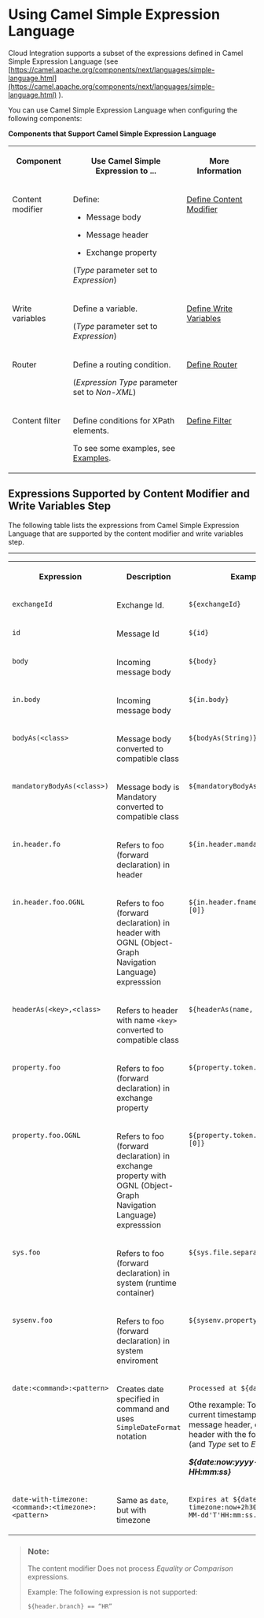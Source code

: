 <!-- loio4688083fad6546c1ba25a06d4ffb9fae -->

# Using Camel Simple Expression Language

Cloud Integration supports a subset of the expressions defined in Camel Simple Expression Language \(see [https://camel.apache.org/components/next/languages/simple-language.html](https://camel.apache.org/components/next/languages/simple-language.html) \).

You can use Camel Simple Expression Language when configuring the following components:

**Components that Support Camel Simple Expression Language**


<table>
<tr>
<th valign="top">

Component



</th>
<th valign="top">

Use Camel Simple Expression to ...



</th>
<th valign="top">

More Information



</th>
</tr>
<tr>
<td valign="top">

Content modifier



</td>
<td valign="top">

Define:

-   Message body

-   Message header

-   Exchange property


\(*Type* parameter set to *Expression*\)



</td>
<td valign="top">

 [Define Content Modifier](define-content-modifier-8f04a70.md) 



</td>
</tr>
<tr>
<td valign="top">

Write variables



</td>
<td valign="top">

Define a variable.

\(*Type* parameter set to *Expression*\)



</td>
<td valign="top">

 [Define Write Variables](define-write-variables-de04b75.md) 



</td>
</tr>
<tr>
<td valign="top">

Router



</td>
<td valign="top">

Define a routing condition.

\(*Expression Type* parameter set to *Non-XML*\)



</td>
<td valign="top">

 [Define Router](define-router-d7fddbd.md) 



</td>
</tr>
<tr>
<td valign="top">

Content filter



</td>
<td valign="top">

Define conditions for XPath elements.

To see some examples, see [Examples](examples-eb2e601.md).



</td>
<td valign="top">

 [Define Filter](define-filter-733f8dc.md) 



</td>
</tr>
</table>



<a name="loio4688083fad6546c1ba25a06d4ffb9fae__section_egf_rnz_qsb"/>

## Expressions Supported by Content Modifier and Write Variables Step

The following table lists the expressions from Camel Simple Expression Language that are supported by the content modifier and write variables step.

****


<table>
<tr>
<th valign="top">

Expression



</th>
<th valign="top">

Description



</th>
<th valign="top">

Example



</th>
</tr>
<tr>
<td valign="top">

 `exchangeId` 



</td>
<td valign="top">

Exchange Id.



</td>
<td valign="top">

 `${exchangeId}` 



</td>
</tr>
<tr>
<td valign="top">

 `id` 



</td>
<td valign="top">

Message Id



</td>
<td valign="top">

 `${id}` 



</td>
</tr>
<tr>
<td valign="top">

 `body` 



</td>
<td valign="top">

Incoming message body



</td>
<td valign="top">

 `${body}` 



</td>
</tr>
<tr>
<td valign="top">

 `in.body` 



</td>
<td valign="top">

Incoming message body



</td>
<td valign="top">

 `${in.body}` 



</td>
</tr>
<tr>
<td valign="top">

 `bodyAs(<class>` 



</td>
<td valign="top">

Message body converted to compatible class



</td>
<td valign="top">

 `${bodyAs(String)}` 



</td>
</tr>
<tr>
<td valign="top">

 `mandatoryBodyAs(<class>)` 



</td>
<td valign="top">

Message body is Mandatory converted to compatible class



</td>
<td valign="top">

 `${mandatoryBodyAs(String)}` 



</td>
</tr>
<tr>
<td valign="top">

 `in.header.fo` 



</td>
<td valign="top">

Refers to foo \(forward declaration\) in header



</td>
<td valign="top">

 `${in.header.mandatory.length}` 



</td>
</tr>
<tr>
<td valign="top">

 `in.header.foo.OGNL` 



</td>
<td valign="top">

Refers to foo \(forward declaration\) in header with OGNL \(Object-Graph Navigation Language\) expresssion



</td>
<td valign="top">

 `${in.header.fname.split(',')[0]}` 



</td>
</tr>
<tr>
<td valign="top">

 `headerAs(<key>,<class>` 



</td>
<td valign="top">

Refers to header with name `<key>` converted to compatible class



</td>
<td valign="top">

 `${headerAs(name, String)}` 



</td>
</tr>
<tr>
<td valign="top">

 `property.foo` 



</td>
<td valign="top">

Refers to foo \(forward declaration\) in exchange property



</td>
<td valign="top">

 `${property.token.length}` 



</td>
</tr>
<tr>
<td valign="top">

 `property.foo.OGNL` 



</td>
<td valign="top">

Refers to foo \(forward declaration\) in exchange property with OGNL \(Object-Graph Navigation Language\) expresssion



</td>
<td valign="top">

 `${property.token.split(',')[0]}` 



</td>
</tr>
<tr>
<td valign="top">

 `sys.foo` 



</td>
<td valign="top">

Refers to foo \(forward declaration\) in system \(runtime container\)



</td>
<td valign="top">

 `${sys.file.separator}` 



</td>
</tr>
<tr>
<td valign="top">

 `sysenv.foo` 



</td>
<td valign="top">

Refers to foo \(forward declaration\) in system enviroment



</td>
<td valign="top">

 `${sysenv.property1}` 



</td>
</tr>
<tr>
<td valign="top">

 `date:<command>:<pattern>` 



</td>
<td valign="top">

Creates date specified in command and uses `SimpleDateFormat` notation



</td>
<td valign="top">

`Processed at ${date:now-2h}`

Othe rexample: To write the current timestamp into a message header, define a header with the following value \(and *Type* set to *Expression*\):

***$\{date:now:yyyy-MM-dd HH:mm:ss\}***



</td>
</tr>
<tr>
<td valign="top">

 `date-with-timezone:<command>:<timezone>:<pattern>` 



</td>
<td valign="top">

Same as `date`, but with timezone



</td>
<td valign="top">

 `Expires at ${date-with-timezone:now+2h30m:IST:yyyy-MM-dd'T'HH:mm:ss.SSSZ}` 



</td>
</tr>
</table>

> ### Note:  
> The content modifier Does not process *Equality or Comparison* expressions.
> 
> Example: The following expression is not supported:
> 
> `${header.branch} == “HR”`

